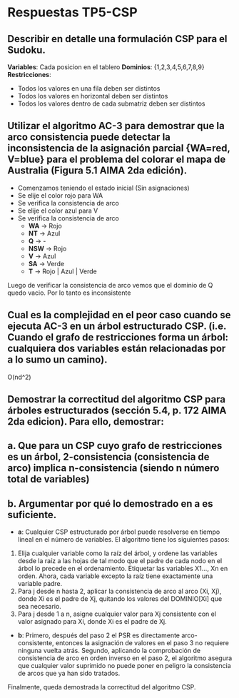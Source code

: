 # Respuestas TP5-CSP

## Describir en detalle una formulación CSP para el Sudoku.

**Variables**: Cada posicion en el tablero 
**Dominios**: {1,2,3,4,5,6,7,8,9}
**Restricciones**: 
- Todos los valores en una fila deben ser distintos
- Todos los valores en horizontal deben ser distintos
- Todos los valores dentro de cada submatriz deben ser distintos

## Utilizar el algoritmo AC-3 para demostrar que la arco consistencia puede detectar la inconsistencia de la asignación parcial {WA=red, V=blue} para el problema del colorar el mapa de Australia (Figura 5.1 AIMA 2da edición).

- Comenzamos teniendo el estado inicial (Sin asignaciones)
- Se elije el color rojo para WA
- Se verifica la consistencia de arco
- Se elije el color azul para V
- Se verifica la consistencia de arco
	- **WA** -> Rojo
	- **NT** -> Azul
	- **Q** -> -
	- **NSW** -> Rojo
	- **V** -> Azul
	- **SA** -> Verde
	- **T** -> Rojo | Azul | Verde
 
Luego de verificar la consistencia de arco vemos que el dominio de Q quedo vacio. Por lo tanto es inconsistente


## Cual es la complejidad en el peor caso cuando se ejecuta AC-3 en un árbol estructurado CSP. (i.e. Cuando el grafo de restricciones forma un árbol: cualquiera dos variables están relacionadas por a lo sumo un camino).

O(nd^2)

## Demostrar la correctitud del algoritmo CSP para árboles estructurados (sección 5.4, p. 172 AIMA 2da edicion). Para ello, demostrar: 
##             a. Que para un CSP cuyo grafo de restricciones es un árbol, 2-consistencia (consistencia de arco) implica n-consistencia (siendo n número total de variables)
##             b. Argumentar por qué lo demostrado en a es suficiente.

- **a**: Cualquier CSP estructurado por árbol puede resolverse en tiempo lineal en el número de variables. El algoritmo tiene los siguientes pasos:
1. Elija cualquier variable como la raíz del árbol, y ordene las variables desde la raíz a las hojas de tal modo que el padre de cada nodo en el árbol lo precede en el ordenamiento. Etiquetar las variables X1…, Xn en orden. Ahora, cada variable excepto la raíz tiene exactamente una variable padre.
2. Para j desde n hasta 2, aplicar la consistencia de arco al arco (Xi, Xj), donde Xi es el padre de Xj, quitando los valores del DOMINIO[Xi] que sea necesario.
3. Para j desde 1 a n, asigne cualquier valor para Xj consistente con el valor asignado para Xi, donde Xi es el padre de Xj.

- **b**: Primero, después del paso 2 el PSR es directamente arco-consistente, entonces la asignación de valores en el paso 3 no requiere ninguna vuelta atrás. Segundo, aplicando la comprobación de consistencia de arco en orden inverso en el paso 2, el algoritmo asegura que cualquier valor suprimido no puede poner en peligro la consistencia de arcos que ya han sido tratados.

Finalmente, queda demostrada la correctitud del algoritmo CSP.